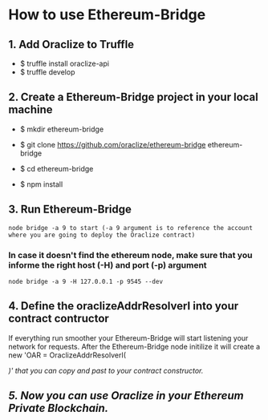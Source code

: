 # How to use Ethereum-Bridge

## 1. Add Oraclize to Truffle

  * $ truffle install oraclize-api
  * $ truffle develop

## 2. Create a Ethereum-Bridge project in your local machine

  * $ mkdir ethereum-bridge
  
  * $ git clone https://github.com/oraclize/ethereum-bridge ethereum-bridge
  
  * $ cd ethereum-bridge
  
  * $ npm install

## 3. Run Ethereum-Bridge
	node bridge -a 9 to start (-a 9 argument is to reference the account where you are going to deploy the Oraclize contract)
	
  ### In case it doesn't find the ethereum node, make sure that you informe the right host (-H) and port (-p) argument
	node bridge -a 9 -H 127.0.0.1 -p 9545 --dev
  
## 4. Define the oraclizeAddrResolverI into your contract contructor 
If everything run smoother your Ethereum-Bridge will start listening your network for requests. After the Ethereum-Bridge node initilize it will create a new 'OAR = OraclizeAddrResolverI(<address>)' that you can copy and past to your contract constructor.

## 5. Now you can use Oraclize in your Ethereum Private Blockchain.




	
	
